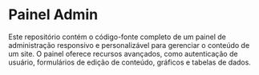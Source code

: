 # Painel Admin
Este repositório contém o código-fonte completo de um painel de administração responsivo e personalizável para gerenciar o conteúdo de um site. O painel oferece recursos avançados, como autenticação de usuário, formulários de edição de conteúdo, gráficos e tabelas de dados.
